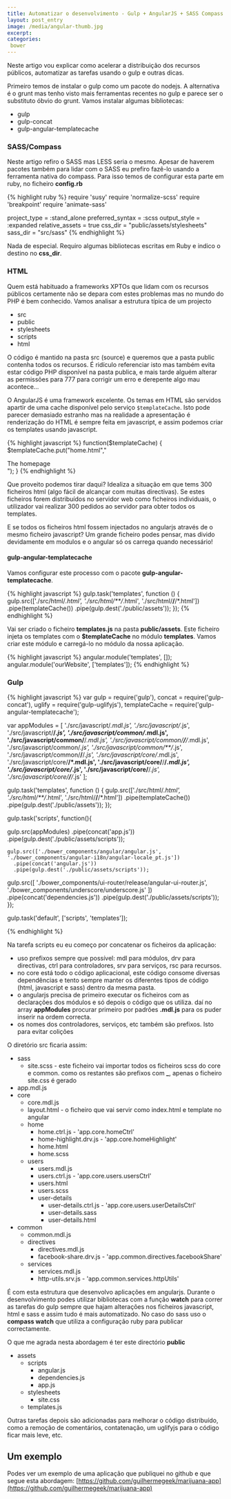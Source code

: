 ```yaml
---
title: Automatizar o desenvolvimento - Gulp + AngularJS + SASS Compass 
layout: post_entry
image: /media/angular-thumb.jpg
excerpt: 
categories:
 bower
---
```


Neste artigo vou explicar como acelerar a distribuição dos recursos públicos, automatizar as tarefas usando o gulp e outras dicas.

Primeiro temos de instalar o gulp como um pacote do nodejs. A alternativa é o grunt mas tenho visto mais ferramentas recentes no gulp e parece ser o substituto óbvio do grunt. Vamos instalar algumas bibliotecas:

- gulp
- gulp-concat
- gulp-angular-templatecache


### SASS/Compass

Neste artigo refiro o SASS mas LESS seria o mesmo. Apesar de haverem pacotes também para lidar com o SASS eu prefiro fazê-lo usando a ferramenta nativa do compass. Para isso temos de configurar esta parte em ruby, no ficheiro **config.rb**

{% highlight ruby %}
require 'susy'
require 'normalize-scss'
require 'breakpoint'
require 'animate-sass'

project_type = :stand_alone
preferred_syntax = :scss
output_style = :expanded
relative_assets = true
css_dir = "public/assets/stylesheets"
sass_dir = "src/sass"
{% endhighlight %}

Nada de especial. Requiro algumas bibliotecas escritas em Ruby e indico o destino no **css_dir**. 


### HTML
Quem está habituado a frameworks XPTOs que lidam com os recursos públicos certamente não se depara com estes problemas mas no mundo do PHP é bem conhecido. Vamos analisar a estrutura típica de um projecto


- src
- public
 - stylesheets
 - scripts
 - html

O código é mantido na pasta src (source) e queremos que a pasta public contenha todos os recursos. É ridículo referenciar isto mas também evita estar código PHP disponível na pasta publica, e mais tarde alguém alterar as permissões para 777 para corrigir um erro e derepente algo mau acontece...

O AngularJS é uma framework excelente. Os temas em HTML são servidos apartir de uma cache disponível pelo serviço ``$templateCache``. Isto pode parecer demasiado estranho mas na realidade a apresentação é renderização do HTML é sempre feita em javascript, e assim podemos criar os templates usando javascript. 

{% highlight javascript %}
function($templateCache) {
	$templateCache.put("home.html","<div>The homepage</div>");
}
{% endhighlight %}

Que proveito podemos tirar daqui? Idealiza a situação em que tems 300 ficheiros html (algo fácil de alcançar com muitas directivas). Se estes ficheiros forem distribuídos no servidor web como ficheiros individuais, o utilizador vai realizar 300 pedidos ao servidor para obter todos os templates.

E se todos os ficheiros html fossem injectados no angularjs através de o mesmo ficheiro javascript? Um grande ficheiro podes pensar, mas divido devidamente em modulos e o angular só os carrega quando necessário!

#### gulp-angular-templatecache

Vamos configurar este processo com o pacote **gulp-angular-templatecache**. 

{% highlight javascript %}
gulp.task('templates', function () {
    gulp.src(['./src/html/*.html', './src/html/**/*.html', './src/html/**/**/*.html'])
        .pipe(templateCache())
        .pipe(gulp.dest('./public/assets'));
});
{% endhighlight %}

Vai ser criado o ficheiro **templates.js** na pasta **public/assets**. Este ficheiro injeta os templates com o **$templateCache** no módulo **templates**. Vamos criar este módulo e carregá-lo no módulo da nossa aplicação.

{% highlight javascript %}
angular.module('templates', []);
angular.module('ourWebsite', ['templates']);
{% endhighlight %}

### Gulp

{% highlight javascript %}
var gulp = require('gulp'),
    concat = require('gulp-concat'),
    uglify = require('gulp-uglifyjs'),
    templateCache = require('gulp-angular-templatecache');

var appModules = [
'./src/javascript/*.mdl.js',
'./src/javascript/*.js',
'./src/javascript/**/*.js',
'./src/javascript/common/*.mdl.js',
'./src/javascript/common/**/*.mdl.js',
'./src/javascript/common/**/**/*.mdl.js',
'./src/javascript/common/*.js',
'./src/javascript/common/**/*.js',
'./src/javascript/common/**/**/*.js',
'./src/javascript/core/*.mdl.js',
'./src/javascript/core/**/*.mdl.js',
'./src/javascript/core/**/**/*.mdl.js',
'./src/javascript/core/*.js',
'./src/javascript/core/**/*.js',
'./src/javascript/core/**/**/*.js'
];

gulp.task('templates', function () {
    gulp.src(['./src/html/*.html', './src/html/**/*.html', './src/html/**/**/*.html'])
        .pipe(templateCache())
        .pipe(gulp.dest('./public/assets'));
});

gulp.task('scripts', function(){
   
   gulp.src(appModules)
        .pipe(concat('app.js'))
        .pipe(gulp.dest('./public/assets/scripts'));

    gulp.src(['./bower_components/angular/angular.js', './bower_components/angular-i18n/angular-locale_pt.js'])
      .pipe(concat('angular.js'))
      .pipe(gulp.dest('./public/assets/scripts'));

   gulp.src([
       './bower_components/ui-router/release/angular-ui-router.js',
       './bower_components/underscore/underscore.js'
        ])
       .pipe(concat('dependencies.js'))
       .pipe(gulp.dest('./public/assets/scripts'));
});

gulp.task('default', ['scripts', 'templates']);

{% endhighlight %}

Na tarefa scripts eu eu começo por concatenar os ficheiros da aplicação:

- uso prefixos sempre que possível: mdl para módulos, drv para directivas, ctrl para controladores, srv para serviços, rsc para recursos. 
- no core está todo o código aplicacional, este código consome diversas dependências e tento sempre manter os diferentes tipos de código (html, javascript e sass) dentro da mesma pasta.
- o angularjs precisa de primeiro executar os ficheiros com as declarações dos módulos e só depois o código que os utiliza. daí no array **appModules** procurar primeiro por padrões **.mdl.js** para os puder inserir na ordem correcta.
- os nomes dos controladores, serviços, etc também são prefixos. Isto para evitar colições

O diretório src ficaria assim:

- sass
	- site.scss - este ficheiro vai importar todos os ficheiros scss do core e common. como os restantes são prefixos com **_**, apenas o ficheiro site.css é gerado
- app.mdl.js 
- core
	- core.mdl.js
	- layout.html - o ficheiro que vai servir como index.html e template no angular
	- home
		- home.ctrl.js - 'app.core.homeCtrl'
		- home-highlight.drv.js - 'app.core.homeHighlight'
		- home.html
		- home.scss
	- users
		- users.mdl.js
		- users.ctrl.js - 'app.core.users.usersCtrl'
		- users.html
		- users.scss
		- user-details
			- user-details.ctrl.js - 'app.core.users.userDetailsCtrl'
			- user-details.sass
			- user-details.html
- common
	- common.mdl.js
	- directives
		- directives.mdl.js 
		- facebook-share.drv.js - 'app.common.directives.facebookShare'
	- services
		- services.mdl.js
		- http-utils.srv.js - 'app.common.services.httpUtils'

É com esta estrutura que desenvolvo aplicações em angularjs. Durante o desenvolvimento podes utilizar bibliotecas com a função **watch** para correr as tarefas do gulp sempre que hajam alterações nos ficheiros javascript, html e sass e assim tudo é mais automatizado. No caso do sass uso o **compass watch** que utiliza a configuração ruby para publicar correctamente.

O que me agrada nesta abordagem é ter este directório **public**

- assets
	- scripts
		- angular.js
		- dependencies.js
		- app.js
	- stylesheets
		- site.css
	- templates.js

Outras tarefas depois são adicionadas para melhorar o código distribuído, como a remoção de comentários, contatenação, um uglifyjs para o código ficar mais leve, etc.


## Um exemplo

Podes ver um exemplo de uma aplicação que publiquei no github e que segue esta abordagem: [https://github.com/guilhermegeek/marijuana-app](https://github.com/guilhermegeek/marijuana-app) 